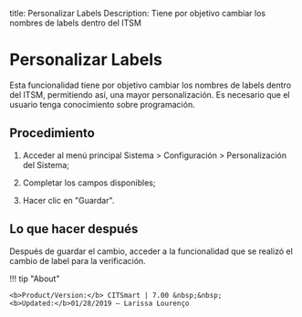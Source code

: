 title: Personalizar Labels
Description: Tiene por objetivo cambiar los nombres de labels dentro del ITSM
# Personalizar Labels

Esta funcionalidad tiene por objetivo cambiar los nombres de labels dentro del ITSM, permitiendo así, una mayor personalización. Es necesario que el usuario tenga conocimiento sobre programación.

Procedimiento
-------------

1.  Acceder al menú principal Sistema \> Configuración \> Personalización
    del Sistema;

2.  Completar los campos disponibles;

3.  Hacer clic en "Guardar".

Lo que hacer después
--------------------

Después de guardar el cambio, acceder a la funcionalidad que se realizó el
cambio de label para la verificación.

!!! tip "About"

    <b>Product/Version:</b> CITSmart | 7.00 &nbsp;&nbsp;
    <b>Updated:</b>01/28/2019 – Larissa Lourenço

